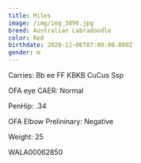```yaml
---
title: Miles
image: /img/img_3896.jpg
breed: Australian Labradoodle
color: Red
birthdate: 2020-12-06T07:00:00.000Z
gender: m
---
```

C﻿arries: Bb ee FF KBKB CuCus Ssp

O﻿FA eye CAER: Normal

P﻿enHip: .34

O﻿FA Elbow Prelininary: Negative

W﻿eight: 25

W﻿ALA00062850